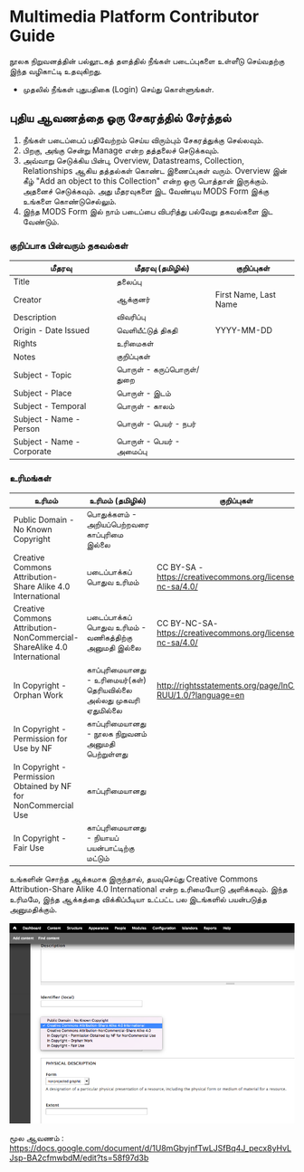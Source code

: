 # Multimedia Platform Contributor Guide

நூலக நிறுவனத்தின் பல்லூடகத் தளத்தில் நீங்கள் படைப்புகளை உள்ளீடு செய்வதற்கு இந்த வழிகாட்டி உதவுகிறது.

* முதலில் நீங்கள் புதுபதிகை (Login) செய்து கொள்ளுங்கள்.

## புதிய ஆவணத்தை ஓரு சேகரத்தில் சேர்த்தல்
1. நீங்கள் படைப்பைப் பதிவேற்றம் செய்ய விரும்பும் சேகரத்துக்கு செல்லவும்.
2. பிறகு, அங்கு சென்று Manage என்ற தத்தலைச் செடுக்கவும்.
3. அவ்வாறு செடுக்கிய பின்பு, Overview, Datastreams, Collection, Relationships ஆகிய தத்தல்கள் கொண்ட இணைப்புகள் வரும். Overview இன் கீழ் "Add an object to this Collection" என்ற ஒரு பொத்தான் இருக்கும். அதனைச் செடுக்கவும். அது மீதரவுகளை இட வேண்டிய MODS Form இக்கு உங்களை கொண்டுசெல்லும்.
4. இந்த MODS Form இல் நாம் படைப்பை விபரித்து பல்வேறு தகவல்களை இட வேண்டும்.

### குறிப்பாக பின்வரும் தகவல்கள் 

மீதரவு | மீதரவு (தமிழில்) | குறிப்புகள்
--- | --- | ---
Title | தலைப்பு | 
Creator | ஆக்குனர் | First Name, Last Name
Description | விவரிப்பு 
Origin - Date Issued | வெளியீட்டுத் திகதி | YYYY-MM-DD
Rights | உரிமைகள் 
Notes | குறிப்புகள் | 
Subject - Topic | பொருள் - கருப்பொருள்/துறை | 
Subject - Place | பொருள் - இடம் | 
Subject - Temporal | பொருள் - காலம் |
Subject - Name - Person | பொருள் - பெயர் - நபர் |
Subject - Name - Corporate | பொருள் - பெயர் - அமைப்பு |

### உரிமங்கள்
உரிமம் |  உரிமம் (தமிழில்) | குறிப்புகள்
--- | --- | ---
Public Domain - No Known Copyright | பொதுக்களம் - அறியப்பெற்றவரை காப்புரிமை இல்லை | 
Creative Commons Attribution-Share Alike 4.0 International | படைப்பாக்கப் பொதுவ உரிமம் | CC BY-SA - https://creativecommons.org/licenses/by-nc-sa/4.0/
Creative Commons Attribution-NonCommercial-ShareAlike 4.0 International | படைப்பாக்கப் பொதுவ உரிமம் - வணிகத்திற்கு அனுமதி இல்லை | CC BY-NC-SA- https://creativecommons.org/licenses/by-nc-sa/4.0/
In Copyright - Orphan Work | காப்புரிமையானது - உரிமையர்(கள்) தெரியவில்லை அல்லது முகவரி ஏதுமில்லை | http://rightsstatements.org/page/InC-RUU/1.0/?language=en
In Copyright - Permission for Use by NF | காப்புரிமையானது - நூலக நிறுவனம் அனுமதி பெற்றுள்ளது | 
In Copyright - Permission Obtained by NF for NonCommercial Use | காப்புரிமையானது | 
In Copyright - Fair Use | காப்புரிமையானது - நியாயப் பயன்பாட்டிற்கு மட்டும் | 

உங்களின் சொந்த ஆக்கமாக இருந்தால், தயவுசெய்து Creative Commons Attribution-Share Alike 4.0 International என்ற உரிமையோடு அளிக்கவும்.  இந்த உரிமமே, இந்த ஆக்கத்தை விக்கிப்பீடியா உட்பட்ட பல இடங்களில் பயன்படுத்த அனுமதிக்கும்.

![alt text](doc_resources/Choosing%20License.png)

மூல ஆவணம் : https://docs.google.com/document/d/1U8mGbyjnfTwLJSfBq4J_pecx8yHvLJsp-BA2cfmwbdM/edit?ts=58f97d3b
